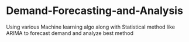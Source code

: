 # Demand-Forecasting-and-Analysis
Using various Machine learning algo along with Statistical method like ARIMA to forecast demand and analyze best method
